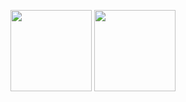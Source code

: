 <p style="align-items: center;">
    <img  height="130"
        src="https://github-readme-stats.vercel.app/api?username=BinaryFool-Hub&theme=github&show_icons=true&locale=cn&count_private=true&include_all_commits=true&hide=prs,issues"
        alt="" />
    <img height="130"
        src="https://github-readme-stats.vercel.app/api/top-langs/?username=BinaryFool-Hub&layout=compact&locale=cn&theme=github"
        alt="" />
</p>
